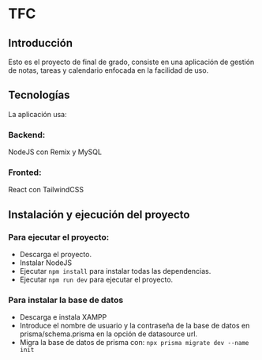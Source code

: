 # TFC

## Introducción

Esto es el proyecto de final de grado, consiste en una aplicación de gestión de notas, tareas y calendario enfocada en la facilidad de uso.

## Tecnologías

La aplicación usa:

### Backend:

NodeJS con Remix y MySQL

### Fronted:

React con TailwindCSS

## Instalación y ejecución del proyecto

### Para ejecutar el proyecto:

- Descarga el proyecto.
- Instalar NodeJS
- Ejecutar `npm install` para instalar todas las dependencias.
- Ejecutar `npm run dev` para ejecutar el proyecto.

### Para instalar la base de datos

- Descarga e instala XAMPP
- Introduce el nombre de usuario y la contraseña de la base de datos en prisma/schema.prisma en la opción de datasource url.
- Migra la base de datos de prisma con: `npx prisma migrate dev --name init`
